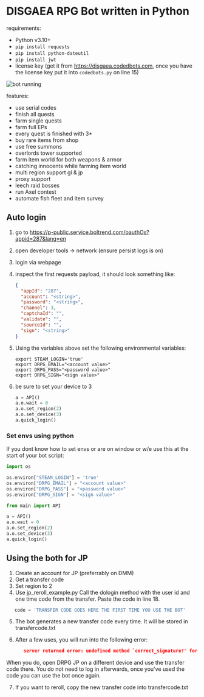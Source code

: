 # DISGAEA RPG Bot written in Python

requirements:

- Python v3.10+
- `pip install requests`
- `pip install python-dateutil`
- `pip install jwt`
- license key (get it from https://disgaea.codedbots.com, once you have the license key put it into `codedbots.py` on
  line 15)

![bot running](https://raw.github.com/Mila432/DISGAEA-RPG-Python-Bot/master/1.png)

features:

- use serial codes
- finish all quests
- farm single quests
- farm full EPs
- every quest is finished with 3\*
- buy rare items from shop
- use free summons
- overlords tower supported
- farm item world for both weapons & armor
- catching innocents while farming item world
- multi region support gl & jp
- proxy support
- leech raid bosses
- run Axel contest
- automate fish fleet and item survey

## Auto login

1. go to <https://p-public.service.boltrend.com/oauthOs?appid=287&lang=en>
2. open developer tools -> network (ensure persist logs is on)
3. login via webpage
4. inspect the first requests payload, it should look something like:

   ```json
   {
     "appId": "287",
     "account": "<string>",
     "password": "<string>",
     "channel": 3,
     "captchaId": "",
     "validate": "",
     "sourceId": "",
     "sign": "<string>"
   }
   ```

5. Using the variables above set the following environmental variables:
   ```shell
   export STEAM_LOGIN='true'
   export DRPG_EMAIL="<account value>"
   export DRPG_PASS="<password value>"
   export DRPG_SIGN="<sign value>"
   ```
6. be sure to set your device to 3
   ```python
   a = API()
   a.o.wait = 0
   a.o.set_region(2)
   a.o.set_device(3)
   a.quick_login()
   ```

### Set envs using python

If you dont know how to set envs or are on window or w/e use this at the start of your bot script:

```python
import os

os.environ["STEAM_LOGIN"] = 'true'
os.environ["DRPG_EMAIL"] = "<account value>"
os.environ["DRPG_PASS"] = "<password value>"
os.environ["DRPG_SIGN"] = "<sign value>"

from main import API

a = API()
a.o.wait = 0
a.o.set_region(2)
a.o.set_device(3)
a.quick_login()
```

## Using the both for JP

1. Create an account for JP (preferrably on DMM)
2. Get a transfer code
3. Set region to 2
4. Use jp_reroll_example.py Call the dologin method with the user id and one time code from the transfer. Paste the code in line 18.

```python
   code = 'TRANSFER CODE GOES HERE THE FIRST TIME YOU USE THE BOT'
```

5. The bot generates a new transfer code every time. It will be stored in transfercode.txt
6. After a few uses, you will run into the following error:

   ```json
      server returned error: undefined method `correct_signature?' for nil:NilClass for battle_status
   ```

When you do, open DRPG JP on a different device and use the transfer code there. You do not need to log in afterwards, once you've used the code you can use the bot once again.

7. If you want to reroll, copy the new transfer code into transfercode.txt

